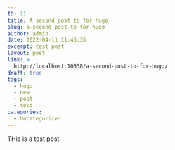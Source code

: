 ```yaml
---
ID: 11
title: A second post to for hugo
slug: a-second-post-to-for-hugo
author: admin
date: 2022-04-11 11:46:35
excerpt: test post
layout: post
link: >
  http://localhost:10038/a-second-post-to-for-hugo/
draft: true
tags:
  - hugo
  - new
  - post
  - test
categories:
  - Uncategorized
---
```

<!-- wp:paragraph -->
<p>THis is a test post</p>
<!-- /wp:paragraph -->